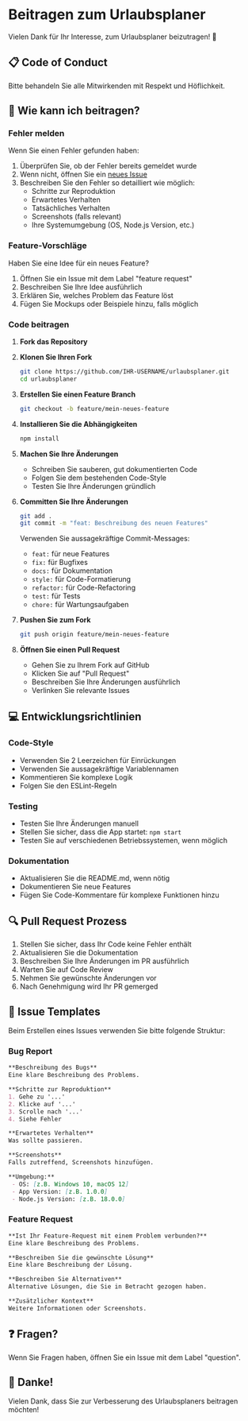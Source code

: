 # Beitragen zum Urlaubsplaner

Vielen Dank für Ihr Interesse, zum Urlaubsplaner beizutragen! 🎉

## 📋 Code of Conduct

Bitte behandeln Sie alle Mitwirkenden mit Respekt und Höflichkeit.

## 🚀 Wie kann ich beitragen?

### Fehler melden

Wenn Sie einen Fehler gefunden haben:

1. Überprüfen Sie, ob der Fehler bereits gemeldet wurde
2. Wenn nicht, öffnen Sie ein [neues Issue](https://github.com/IHR-USERNAME/urlaubsplaner/issues/new)
3. Beschreiben Sie den Fehler so detailliert wie möglich:
   - Schritte zur Reproduktion
   - Erwartetes Verhalten
   - Tatsächliches Verhalten
   - Screenshots (falls relevant)
   - Ihre Systemumgebung (OS, Node.js Version, etc.)

### Feature-Vorschläge

Haben Sie eine Idee für ein neues Feature?

1. Öffnen Sie ein Issue mit dem Label "feature request"
2. Beschreiben Sie Ihre Idee ausführlich
3. Erklären Sie, welches Problem das Feature löst
4. Fügen Sie Mockups oder Beispiele hinzu, falls möglich

### Code beitragen

1. **Fork das Repository**

2. **Klonen Sie Ihren Fork**
   ```bash
   git clone https://github.com/IHR-USERNAME/urlaubsplaner.git
   cd urlaubsplaner
   ```

3. **Erstellen Sie einen Feature Branch**
   ```bash
   git checkout -b feature/mein-neues-feature
   ```

4. **Installieren Sie die Abhängigkeiten**
   ```bash
   npm install
   ```

5. **Machen Sie Ihre Änderungen**
   - Schreiben Sie sauberen, gut dokumentierten Code
   - Folgen Sie dem bestehenden Code-Style
   - Testen Sie Ihre Änderungen gründlich

6. **Committen Sie Ihre Änderungen**
   ```bash
   git add .
   git commit -m "feat: Beschreibung des neuen Features"
   ```

   Verwenden Sie aussagekräftige Commit-Messages:
   - `feat:` für neue Features
   - `fix:` für Bugfixes
   - `docs:` für Dokumentation
   - `style:` für Code-Formatierung
   - `refactor:` für Code-Refactoring
   - `test:` für Tests
   - `chore:` für Wartungsaufgaben

7. **Pushen Sie zum Fork**
   ```bash
   git push origin feature/mein-neues-feature
   ```

8. **Öffnen Sie einen Pull Request**
   - Gehen Sie zu Ihrem Fork auf GitHub
   - Klicken Sie auf "Pull Request"
   - Beschreiben Sie Ihre Änderungen ausführlich
   - Verlinken Sie relevante Issues

## 💻 Entwicklungsrichtlinien

### Code-Style

- Verwenden Sie 2 Leerzeichen für Einrückungen
- Verwenden Sie aussagekräftige Variablennamen
- Kommentieren Sie komplexe Logik
- Folgen Sie den ESLint-Regeln

### Testing

- Testen Sie Ihre Änderungen manuell
- Stellen Sie sicher, dass die App startet: `npm start`
- Testen Sie auf verschiedenen Betriebssystemen, wenn möglich

### Dokumentation

- Aktualisieren Sie die README.md, wenn nötig
- Dokumentieren Sie neue Features
- Fügen Sie Code-Kommentare für komplexe Funktionen hinzu

## 🔍 Pull Request Prozess

1. Stellen Sie sicher, dass Ihr Code keine Fehler enthält
2. Aktualisieren Sie die Dokumentation
3. Beschreiben Sie Ihre Änderungen im PR ausführlich
4. Warten Sie auf Code Review
5. Nehmen Sie gewünschte Änderungen vor
6. Nach Genehmigung wird Ihr PR gemerged

## 📝 Issue Templates

Beim Erstellen eines Issues verwenden Sie bitte folgende Struktur:

### Bug Report

```markdown
**Beschreibung des Bugs**
Eine klare Beschreibung des Problems.

**Schritte zur Reproduktion**
1. Gehe zu '...'
2. Klicke auf '...'
3. Scrolle nach '...'
4. Siehe Fehler

**Erwartetes Verhalten**
Was sollte passieren.

**Screenshots**
Falls zutreffend, Screenshots hinzufügen.

**Umgebung:**
 - OS: [z.B. Windows 10, macOS 12]
 - App Version: [z.B. 1.0.0]
 - Node.js Version: [z.B. 18.0.0]
```

### Feature Request

```markdown
**Ist Ihr Feature-Request mit einem Problem verbunden?**
Eine klare Beschreibung des Problems.

**Beschreiben Sie die gewünschte Lösung**
Eine klare Beschreibung der Lösung.

**Beschreiben Sie Alternativen**
Alternative Lösungen, die Sie in Betracht gezogen haben.

**Zusätzlicher Kontext**
Weitere Informationen oder Screenshots.
```

## ❓ Fragen?

Wenn Sie Fragen haben, öffnen Sie ein Issue mit dem Label "question".

## 🙏 Danke!

Vielen Dank, dass Sie zur Verbesserung des Urlaubsplaners beitragen möchten!

